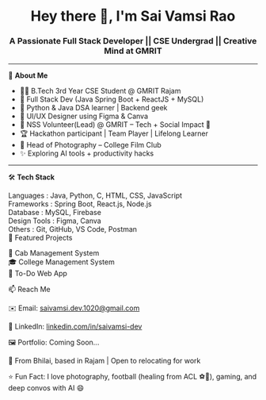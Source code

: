 <h1 align="center">Hey there 👋, I'm Sai Vamsi Rao</h1>
<h3 align="center">A Passionate Full Stack Developer || CSE Undergrad || Creative Mind at GMRIT</h3>

---

🌟 **About Me**

- 🧑‍💻 B.Tech 3rd Year CSE Student @ GMRIT Rajam  
- 🔁 Full Stack Dev (Java Spring Boot + ReactJS + MySQL)  
- 🐍 Python & Java DSA learner | Backend geek  
- 🎨 UI/UX Designer using Figma & Canva  
- 🤝 NSS Volunteer(Lead) @ GMRIT – Tech + Social Impact 💙  
- 🏆 Hackathon participant | Team Player | Lifelong Learner  
- 📸 Head of Photography – College Film Club  
- ✨ Exploring AI tools + productivity hacks  

---

🛠️ **Tech Stack**


Languages     : Java, Python, C, HTML, CSS, JavaScript  
Frameworks    : Spring Boot, React.js, Node.js  
Database      : MySQL, Firebase  
Design Tools  : Figma, Canva  
Others        : Git, GitHub, VS Code, Postman  
📂 Featured Projects

🚕 Cab Management System <br>
🎓 College Management System <br>
📝 To-Do Web App <br>


📫 Reach Me

✉️ Email: saivamsi.dev.1020@gmail.com  

💼 LinkedIn: [linkedin.com/in/saivamsi-dev](https://www.linkedin.com/in/sai-vamsi-rao-1890b5375)  

🖼️ Portfolio: Coming Soon...


📍 From Bhilai, based in Rajam | Open to relocating for work

⭐ Fun Fact: I love photography, football (healing from ACL ⚽🩼), gaming, and deep convos with AI 😄
